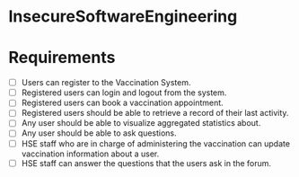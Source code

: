 # InsecureSoftwareEngineering

# Requirements
- [ ] Users can register to the Vaccination System.
- [ ] Registered users  can login and logout from the system.
- [ ] Registered users can book a vaccination appointment. 
- [ ] Registered users should be able to retrieve a record of their last activity.
- [ ] Any user should be able to visualize aggregated statistics about. 
- [ ] Any user should be able to ask questions. 
- [ ] HSE staff who are in charge of administering the vaccination can update vaccination information about a user. 
- [ ] HSE staff can answer the questions that the users ask in the forum.

